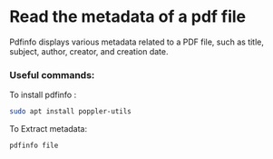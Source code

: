 # Read the metadata of a pdf file

Pdfinfo displays various metadata related to a PDF file, such as title, subject, author, creator, and creation date.

### Useful commands:

To install pdfinfo :

```bash
sudo apt install poppler-utils
```

To Extract metadata:

```bash
pdfinfo file
```
